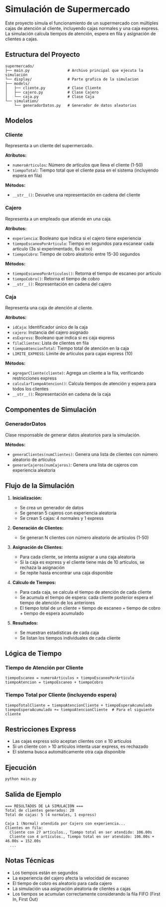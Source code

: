 # Simulación de Supermercado

Este proyecto simula el funcionamiento de un supermercado con múltiples cajas de atención al cliente, incluyendo cajas normales y una caja express. La simulación calcula tiempos de atención, espera en fila y asignación de clientes a cajas.

## Estructura del Proyecto

```
supermercado/
├── main.py                 # Archivo principal que ejecuta la simulación
└── display/                # Parte grafica de la simulacion
├── models/
│   ├── cliente.py          # Clase Cliente
│   ├── cajero.py           # Clase Cajero
│   └── caja.py             # Clase Caja
└── simulation/
    └── generadorDatos.py   # Generador de datos aleatorios
```

## Modelos

### Cliente
Representa a un cliente del supermercado.

**Atributos:**
- `numeroArticulos`: Número de artículos que lleva el cliente (1-50)
- `tiempoTotal`: Tiempo total que el cliente pasa en el sistema (incluyendo espera en fila)

**Métodos:**
- `__str__()`: Devuelve una representación en cadena del cliente

### Cajero
Representa a un empleado que atiende en una caja.

**Atributos:**
- `experiencia`: Booleano que indica si el cajero tiene experiencia
- `tiempoEscaneoPorArticulo`: Tiempo en segundos para escanear cada artículo (3s si experimentado, 6s si no)
- `tiempoCobro`: Tiempo de cobro aleatorio entre 15-30 segundos

**Métodos:**
- `tiempoEscaneoPorArticulos()`: Retorna el tiempo de escaneo por artículo
- `tiempoCobro()`: Retorna el tiempo de cobro
- `__str__()`: Representación en cadena del cajero

### Caja
Representa una caja de atención al cliente.

**Atributos:**
- `idCaja`: Identificador único de la caja
- `cajero`: Instancia del cajero asignado
- `esExpress`: Booleano que indica si es caja express
- `filaClientes`: Lista de clientes en fila
- `tiempoAtencionTotal`: Tiempo total de atención en la caja
- `LIMITE_EXPRESS`: Límite de artículos para cajas express (10)

**Métodos:**
- `agregarCliente(cliente)`: Agrega un cliente a la fila, verificando restricciones express
- `calcularTiempoAtencion()`: Calcula tiempos de atención y espera para todos los clientes
- `__str__()`: Representación en cadena de la caja

## Componentes de Simulación

### GeneradorDatos
Clase responsable de generar datos aleatorios para la simulación.

**Métodos:**
- `generaClientes(numClientes)`: Genera una lista de clientes con número aleatorio de artículos
- `generarCajeros(numCajeros)`: Genera una lista de cajeros con experiencia aleatoria

## Flujo de la Simulación

1. **Inicialización:**
   - Se crea un generador de datos
   - Se generan 5 cajeros con experiencia aleatoria
   - Se crean 5 cajas: 4 normales y 1 express

2. **Generación de Clientes:**
   - Se generan N clientes con número aleatorio de artículos (1-50)

3. **Asignación de Clientes:**
   - Para cada cliente, se intenta asignar a una caja aleatoria
   - Si la caja es express y el cliente tiene más de 10 artículos, se rechaza la asignación
   - Se repite hasta encontrar una caja disponible

4. **Cálculo de Tiempos:**
   - Para cada caja, se calcula el tiempo de atención de cada cliente
   - Se acumula el tiempo de espera: cada cliente posterior espera el tiempo de atención de los anteriores
   - El tiempo total de un cliente = tiempo de escaneo + tiempo de cobro + tiempo de espera acumulado

5. **Resultados:**
   - Se muestran estadísticas de cada caja
   - Se listan los tiempos individuales de cada cliente

## Lógica de Tiempo

### Tiempo de Atención por Cliente
```
tiempoEscaneo = numeroArticulos × tiempoEscaneoPorArticulo
tiempoAtencion = tiempoEscaneo + tiempoCobro
```

### Tiempo Total por Cliente (incluyendo espera)
```
tiempoTotalCliente = tiempoAtencionCliente + tiempoEsperaAcumulado
tiempoEsperaAcumulado += tiempoAtencionCliente  # Para el siguiente cliente
```

## Restricciones Express

- Las cajas express solo aceptan clientes con ≤ 10 artículos
- Si un cliente con > 10 artículos intenta usar express, es rechazado
- El sistema busca automáticamente otra caja disponible

## Ejecución

```bash
python main.py
```

## Salida de Ejemplo

```
=== RESULTADOS DE LA SIMULACIÓN ===
Total de clientes generados: 20
Total de cajas: 5 (4 normales, 1 express)

Caja 1 (Normal) atendida por Cajero con experiencia...
Clientes en fila:
  Cliente con 27 artículos., Tiempo total en ser atendido: 106.00s
  Cliente con 4 artículos., Tiempo total en ser atendido: 106.00s + 46.00s = 152.00s
  ...
```

## Notas Técnicas

- Los tiempos están en segundos
- La experiencia del cajero afecta la velocidad de escaneo
- El tiempo de cobro es aleatorio para cada cajero
- La simulación usa asignación aleatoria de clientes a cajas
- Los tiempos se acumulan correctamente considerando la fila FIFO (First In, First Out)
